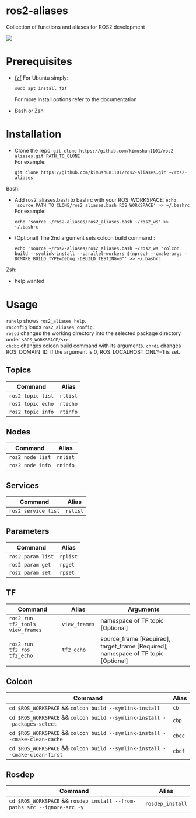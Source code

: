 # ros2-aliases
Collection of functions and aliases for ROS2 development

![](https://github.com/tonynajjar/ros2-aliases/blob/main/usage.gif)

# Prerequisites

- [fzf](https://github.com/junegunn/fzf#installation)
  For Ubuntu simply: 
  ```
  sudo apt install fzf
  ```
  For more install options refer to the documentation

- Bash or Zsh

# Installation

- Clone the repo: `git clone https://github.com/kimushun1101/ros2-aliases.git PATH_TO_CLONE`  
  For example:
  ```
  git clone https://github.com/kimushun1101/ros2-aliases.git ~/ros2-aliases
  ```

Bash:
- Add ros2_aliases.bash to bashrc with your ROS_WORKSPACE: `echo 'source PATH_TO_CLONE/ros2_aliases.bash ROS_WORKSPACE' >> ~/.bashrc`  
  For example:
  ```
  echo 'source ~/ros2-aliases/ros2_aliases.bash ~/ros2_ws' >> ~/.bashrc
  ```
- (Optional) The 2nd argument sets colcon build command :
  ```
  echo 'source ~/ros2-aliases/ros2_aliases.bash ~/ros2_ws "colcon build --symlink-install --parallel-workers $(nproc) --cmake-args -DCMAKE_BUILD_TYPE=Debug -DBUILD_TESTING=0"' >> ~/.bashrc
  ```

Zsh:
- help wanted

# Usage

`rahelp` shows `ros2_aliases help`.  
`raconfig` loads `ros2_aliases config`.  
`roscd` changes the working directory into the selected package directory under `$ROS_WORKSPACE/src`.  
`chcbc` changes colcon build command with its arguments.
`chrdi` changes ROS_DOMAIN_ID. If the argument is 0, ROS_LOCALHOST_ONLY=1 is set.

## Topics

| Command | Alias |
| --- | --- |
| `ros2 topic list` | `rtlist` |
| `ros2 topic echo` | `rtecho`|
| `ros2 topic info` | `rtinfo`|

## Nodes

| Command | Alias |
| --- | --- |
| `ros2 node list` | `rnlist` |
| `ros2 node info` | `rninfo`|

## Services

| Command | Alias |
| --- | --- |
| `ros2 service list` | `rslist` |

## Parameters

| Command | Alias |
| --- | --- |
| `ros2 param list` | `rplist` |
| `ros2 param get`  | `rpget`|
| `ros2 param set`  | `rpset`|

## TF

| Command | Alias | Arguments |
| --- | --- | --- |
| `ros2 run tf2_tools view_frames` | `view_frames` | namespace of TF topic [Optional] |
| `ros2 run tf2_ros tf2_echo` | `tf2_echo`| source_frame [Required], target_frame [Required], namespace of TF topic [Optional] |

## Colcon

| Command | Alias |
| --- | --- |
| `cd $ROS_WORKSPACE` && `colcon build --symlink-install` | `cb` |
| `cd $ROS_WORKSPACE` && `colcon build --symlink-install --packages-select` | `cbp`|
| `cd $ROS_WORKSPACE` && `colcon build --symlink-install --cmake-clean-cache ` | `cbcc`|
| `cd $ROS_WORKSPACE` && `colcon build --symlink-install --cmake-clean-first ` | `cbcf`|

## Rosdep

| Command | Alias |
| --- | --- |
| `cd $ROS_WORKSPACE` && `rosdep install --from-paths src --ignore-src -y` | `rosdep_install` |
